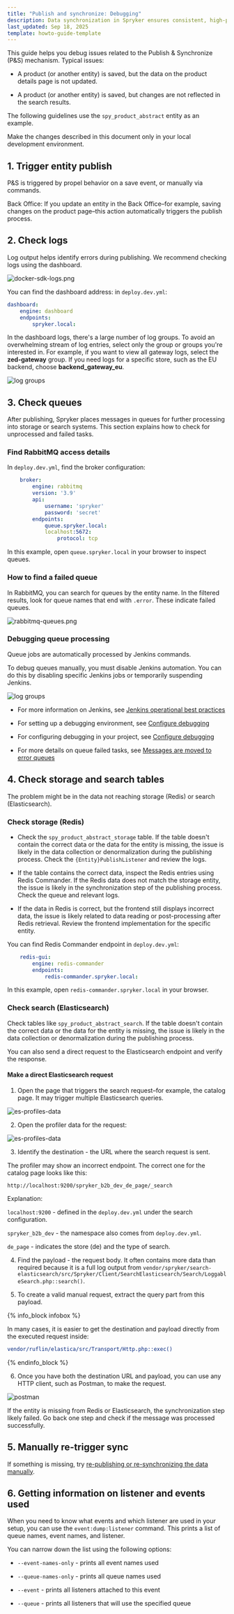 ```yaml
---
title: "Publish and synchronize: Debugging"
description: Data synchronization in Spryker ensures consistent, high-performance data exchange across Redis, Elasticsearch, and databases. Learn how to re-publish data, optimize imports, handle error queues, and reduce event load.
last_updated: Sep 18, 2025
template: howto-guide-template
---
```


This guide helps you debug issues related to the Publish & Synchronize (P&S) mechanism. Typical issues:

- A product (or another entity) is saved, but the data on the product details page is not updated.

- A product (or another entity) is saved, but changes are not reflected in the search results.

The following guidelines use the `spy_product_abstract` entity as an example. 

Make the changes described in this document only in your local development environment.

## 1. Trigger entity publish

P&S is triggered by propel behavior on a save event, or manually via commands.

Back Office: If you update an entity in the Back Office–for example, saving changes on the product page–this action automatically triggers the publish process.

## 2. Check logs

Log output helps identify errors during publishing. We recommend checking logs using the dashboard.

![docker-sdk-logs.png](https://spryker.s3.eu-central-1.amazonaws.com/docs/dg/dev/backend-development/data-manipulation/data-publishing/publish-and-synchronize-debugging.md/docker-sdk-logs.png)

You can find the dashboard address: in `deploy.dev.yml`:

```yml
dashboard:
    engine: dashboard
    endpoints:
        spryker.local:          
```            

In the dashboard logs, there's a large number of log groups. To avoid an overwhelming stream of log entries, select only the group or groups you're interested in. For example, if you want to view all gateway logs, select the **zed-gateway** group. If you need logs for a specific store, such as the EU backend, choose **backend_gateway_eu**.

![log groups](https://spryker.s3.eu-central-1.amazonaws.com/docs/dg/dev/backend-development/data-manipulation/data-publishing/publish-and-synchronize-debugging.md/log-groups.png)


## 3. Check queues


After publishing, Spryker places messages in queues for further processing into storage or search systems. This section explains how to check for unprocessed and failed tasks.


### Find RabbitMQ access details

In `deploy.dev.yml`, find the broker configuration: 


```yml
    broker:
        engine: rabbitmq
        version: '3.9'
        api:
            username: 'spryker'
            password: 'secret'
        endpoints:
            queue.spryker.local:
            localhost:5672:
                protocol: tcp
```                
                
                
In this example, open `queue.spryker.local` in your browser to inspect queues.

### How to find a failed queue

In RabbitMQ, you can search for queues by the entity name. In the filtered results, look for queue names that end with `.error`. These indicate failed queues.

![rabbitmq-queues.png](https://spryker.s3.eu-central-1.amazonaws.com/docs/dg/dev/backend-development/data-manipulation/data-publishing/publish-and-synchronize-debugging.md/rabbitmq-queues.png)


### Debugging queue processing

Queue jobs are automatically processed by Jenkins commands.

To debug queues manually, you must disable Jenkins automation. You can do this by disabling specific Jenkins jobs or temporarily suspending Jenkins.

![log groups](https://spryker.s3.eu-central-1.amazonaws.com/docs/dg/dev/backend-development/data-manipulation/data-publishing/publish-and-synchronize-debugging.md/log-groups.png)

- For more information on Jenkins, see [Jenkins operational best practices](/docs/ca/dev/best-practices/jenkins-operational-best-practices)

- For setting up a debugging environment, see [Configure debugging](/docs/dg/dev/set-up-spryker-locally/configure-after-installing/configure-debugging/configure-debugging)

- For configuring debugging in your project, see [Configure debugging](/docs/ca/dev/configure-debugging)

- For more details on queue failed tasks, see [Messages are moved to error queues](/docs/dg/dev/troubleshooting/troubleshooting-general-technical-issues/troubleshooting-rabbitmq/messages-are-moved-to-error-queues)


## 4. Check storage and search tables

The problem might be in the data not reaching storage (Redis) or search (Elasticsearch).

### Check storage (Redis)

- Check the `spy_product_abstract_storage` table. If the table doesn't contain the correct data or the data for the entity is missing, the issue is likely in the data collection or denormalization during the publishing process. Check the `{Entity}PublishListener` and review the logs.

- If the table contains the correct data, inspect the Redis entries using Redis Commander. If the Redis data does not match the storage entity, the issue is likely in the synchronization step of the publishing process. Check the queue and relevant logs.

- If the data in Redis is correct, but the frontend still displays incorrect data, the issue is likely related to data reading or post-processing after Redis retrieval. Review the frontend implementation for the specific entity.

You can find Redis Commander endpoint in `deploy.dev.yml`:

```yml
    redis-gui:
        engine: redis-commander
        endpoints:
            redis-commander.spryker.local:
```

            
In this example, open `redis-commander.spryker.local` in your browser.

### Check search (Elasticsearch)

Check tables like `spy_product_abstract_search`. If the table doesn't contain the correct data or the data for the entity is missing, the issue is likely in the data collection or denormalization during the publishing process.

You can also send a direct request to the Elasticsearch endpoint and verify the response.

#### Make a direct Elasticsearch request

1. Open the page that triggers the search request–for example, the catalog page. It may trigger multiple Elasticsearch queries.


![es-profiles-data](https://spryker.s3.eu-central-1.amazonaws.com/docs/dg/dev/backend-development/data-manipulation/data-publishing/publish-and-synchronize-debugging.md/es-search-request-page.png)


2. Open the profiler data for the request:


![es-profiles-data](https://spryker.s3.eu-central-1.amazonaws.com/docs/dg/dev/backend-development/data-manipulation/data-publishing/publish-and-synchronize-debugging.md/es-profiles-data.png)


3. Identify the destination - the URL where the search request is sent. 

The profiler may show an incorrect endpoint. The correct one for the catalog page looks like this:

```text
http://localhost:9200/spryker_b2b_dev_de_page/_search
```

Explanation:

`localhost:9200` - defined in the `deploy.dev.yml` under the search configuration.

`spryker_b2b_dev` - the namespace also comes from `deploy.dev.yml`.

`de_page` - indicates the store (de) and the type of search.

4. Find the payload - the request body. It often contains more data than required because it is a full log output from
`vendor/spryker/search-elasticsearch/src/Spryker/Client/SearchElasticsearch/Search/LoggableSearch.php::search()`.

5. To create a valid manual request, extract the query part from this payload.

{% info_block infobox %}

In many cases, it is easier to get the destination and payload directly from the executed request inside:

```bash
vendor/ruflin/elastica/src/Transport/Http.php::exec()
```

{% endinfo_block %}


6. Once you have both the destination URL and payload, you can use any HTTP client, such as Postman, to make the request.


![postman](https://spryker.s3.eu-central-1.amazonaws.com/docs/dg/dev/backend-development/data-manipulation/data-publishing/publish-and-synchronize-debugging.md/postman.png)

If the entity is missing from Redis or Elasticsearch, the synchronization step likely failed. Go back one step and check if the message was processed successfully.

## 5. Manually re-trigger sync

If something is missing, try [re-publishing or re-synchronizing the data manually](/docs/dg/dev/backend-development/data-manipulation/data-publishing/publish-and-synchronize-re-synchronization-and-re-generation).

## 6. Getting information on listener and events used

When you need to know what events and which listener are used in your setup, you can use the `event:dump:listener` command. This prints a list of queue names, event names, and listener.

You can narrow down the list using the following options:

- `--event-names-only` - prints all event names used

- `--queue-names-only` - prints all queue names used

- `--event` - prints all listeners attached to this event

- `--queue` - prints all listeners that will use the specified queue




















 



















































 